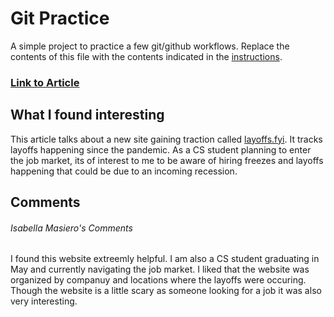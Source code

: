# Git Practice
A simple project to practice a few git/github workflows.  Replace the contents of this file with the contents indicated in the [instructions](./instructions.md).

### [Link to Article](https://www.kiro7.com/news/local/tech-layoffs-website-tackles-upheaval-tech-industry/PVUTTFRRIJGJFKN22U3TFL6Y3U/)

## What I found interesting
This article talks about a new site gaining traction called [layoffs.fyi](https://layoffs.fyi/).  It tracks layoffs happening since the pandemic.  As a CS student planning to enter the job market, its of interest to me to be aware of hiring freezes and layoffs happening that could be due to an incoming recession.

## Comments
###### Isabella Masiero's Comments 
I found this website extreemly helpful. I am also a CS student graduating in May and currently navigating the job market. I liked that the website was organized by companuy and locations where the layoffs were occuring. Though the website is a little scary as someone looking for a job it was also very interesting. 

